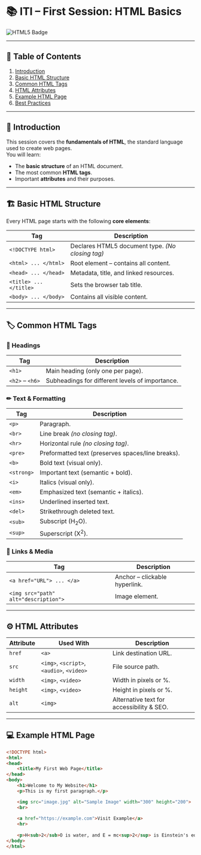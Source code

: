 # 📚 ITI – First Session: HTML Basics

![HTML5 Badge](https://img.shields.io/badge/HTML5-E34F26?style=for-the-badge&logo=html5&logoColor=white)


---

## 📑 Table of Contents
1. [Introduction](#-introduction)
2. [Basic HTML Structure](#-basic-html-structure)
3. [Common HTML Tags](#-common-html-tags)
4. [HTML Attributes](#-html-attributes)
5. [Example HTML Page](#-example-html-page)
6. [Best Practices](#-best-practices)

---

## 📌 Introduction
This session covers the **fundamentals of HTML**, the standard language used to create web pages.  
You will learn:
- The **basic structure** of an HTML document.
- The most common **HTML tags**.
- Important **attributes** and their purposes.

---

## 🏗 Basic HTML Structure
Every HTML page starts with the following **core elements**:

| Tag | Description |
|-----|-------------|
| `<!DOCTYPE html>` | Declares HTML5 document type. *(No closing tag)* |
| `<html> ... </html>` | Root element – contains all content. |
| `<head> ... </head>` | Metadata, title, and linked resources. |
| `<title> ... </title>` | Sets the browser tab title. |
| `<body> ... </body>` | Contains all visible content. |

---

## 🏷 Common HTML Tags

### 📄 Headings
| Tag | Description |
|-----|-------------|
| `<h1>` | Main heading (only one per page). |
| `<h2>` – `<h6>` | Subheadings for different levels of importance. |

### ✏ Text & Formatting
| Tag | Description |
|-----|-------------|
| `<p>` | Paragraph. |
| `<br>` | Line break *(no closing tag)*. |
| `<hr>` | Horizontal rule *(no closing tag)*. |
| `<pre>` | Preformatted text (preserves spaces/line breaks). |
| `<b>` | Bold text (visual only). |
| `<strong>` | Important text (semantic + bold). |
| `<i>` | Italics (visual only). |
| `<em>` | Emphasized text (semantic + italics). |
| `<ins>` | Underlined inserted text. |
| `<del>` | Strikethrough deleted text. |
| `<sub>` | Subscript (H<sub>2</sub>O). |
| `<sup>` | Superscript (X<sup>2</sup>). |

### 🔗 Links & Media
| Tag | Description |
|-----|-------------|
| `<a href="URL"> ... </a>` | Anchor – clickable hyperlink. |
| `<img src="path" alt="description">` | Image element. |

---

## ⚙ HTML Attributes
| Attribute | Used With | Description |
|-----------|-----------|-------------|
| `href` | `<a>` | Link destination URL. |
| `src` | `<img>`, `<script>`, `<audio>`, `<video>` | File source path. |
| `width` | `<img>`, `<video>` | Width in pixels or %. |
| `height` | `<img>`, `<video>` | Height in pixels or %. |
| `alt` | `<img>` | Alternative text for accessibility & SEO. |

---

## 💻 Example HTML Page

```html
<!DOCTYPE html>
<html>
<head>
    <title>My First Web Page</title>
</head>
<body>
    <h1>Welcome to My Website</h1>
    <p>This is my first paragraph.</p>

    <img src="image.jpg" alt="Sample Image" width="300" height="200">
    <br>
    
    <a href="https://example.com">Visit Example</a>
    <hr>
    
    <p>H<sub>2</sub>O is water, and E = mc<sup>2</sup> is Einstein's equation.</p>
</body>
</html>


